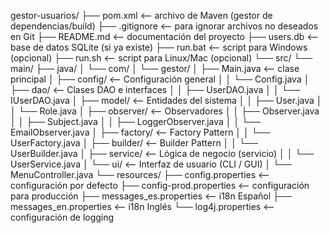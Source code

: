 gestor-usuarios/
├── pom.xml                      <-- archivo de Maven (gestor de dependencias/build)
├── .gitignore                   <-- para ignorar archivos no deseados en Git
├── README.md                    <-- documentación del proyecto
├── users.db                     <-- base de datos SQLite (si ya existe)
├── run.bat                      <-- script para Windows (opcional)
├── run.sh                       <-- script para Linux/Mac (opcional)
└── src/
    └── main/
        ├── java/
        │   └── com/
        │       └── gestor/
        │           ├── Main.java                 <-- clase principal
        │           ├── config/                   <-- Configuración general
        │           │   └── Config.java
        │           ├── dao/                      <-- Clases DAO e interfaces
        │           │   ├── UserDAO.java
        │           │   └── IUserDAO.java
        │           ├── model/                    <-- Entidades del sistema
        │           │   ├── User.java
        │           │   └── Role.java
        │           ├── observer/                 <-- Observadores
        │           │   ├── Observer.java
        │           │   ├── Subject.java
        │           │   ├── LoggerObserver.java
        │           │   └── EmailObserver.java
        │           ├── factory/                  <-- Factory Pattern
        │           │   └── UserFactory.java
        │           ├── builder/                  <-- Builder Pattern
        │           │   └── UserBuilder.java
        │           ├── service/                  <-- Lógica de negocio (servicio)
        │           │   └── UserService.java
        │           └── ui/                       <-- Interfaz de usuario (CLI / GUI)
        │               └── MenuController.java
        └── resources/
            ├── config.properties                <-- configuración por defecto
            ├── config-prod.properties           <-- configuración para producción
            ├── messages_es.properties           <-- i18n Español
            ├── messages_en.properties           <-- i18n Inglés
            └── log4j.properties                 <-- configuración de logging
